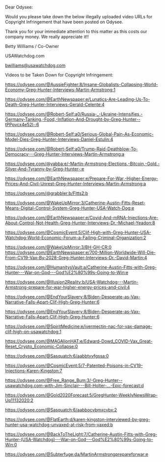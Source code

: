Dear Odysee:



Would you please take down the below illegally uploaded video URLs for Copyright Infringement that have been posted on Odysee.



Thank you for your immediate attention to this matter as this costs our company money. We really appreciate it!!



Betty Williams / Co-Owner

USAWatchdog.com

bwilliams@usawatchdog.com





Videos to be Taken Down for Copyright Infringement:



https://odysee.com/@AussieFighter:8/Insane-Globalists-Collapsing-World-Economy-Greg-Hunter-Interviews-Martin-Armstrong:1

https://odysee.com/@EarthNewspaper:e/Lunatics-Are-Leading-Us-To-Death-Greg-Hunter-Interviews-Gerald-Celente:4

https://odysee.com/@Robert-Self:a0/Russia-_-Ukraine-Intensifies,-Germany-Tanking,-Food,-Inflation-And-Drought-by-Greg-Hunter--tPPpvcx4e52l-:6

https://odysee.com/@Robert-Self:a0/Serious-Global-Pain-As-Economic-Model-Dies-Greg-Hunter-Interviews-Daniel-Estulin:4

https://odysee.com/@Robert-Self:a0/Trump-Raid-Deathblow-To-Democracy---Greg-Hunter-Interviews-Martin-Armstrong:a

https://odysee.com/@yabba:e/-Martin-Armstrong-Elections,-Bitcoin,-Gold,-Silver-And-Tyranny-by-Greg-Hunter-:e

https://odysee.com/@EarthNewspaper:e/Prepare-For-War,-Higher-Energy-Prices-And-Civil-Unrest-Greg-Hunter-Interviews-Martin-Armstrong:a

https://odysee.com/@grabbler:b/Fitts2:b

https://odysee.com/@WakeUpMirror:3/Catherine-Austin-Fitts-Reset-Means-Digital-Control-System-Greg-Hunter-USA-Watch-Dog:e

https://odysee.com/@EarthNewspaper:e/Covid-And-mRNA-Injections-Are-About-Control-Not-Health-Greg-Hunter-Interviews-Dr.-Michael-Yeadon:8

https://odysee.com/@CosmicEvent:5/Clif-High-with-Greg-Hunter-USA-Watchdog-World-Economic-Forum-a-Failing-Criminal-Organization:2

https://odysee.com/@WakeUpMirror:3/BH-GH-CR:0
https://odysee.com/@EarthNewspaper:e/700-Million-Worldwide-Will-Die-From-CV19-Vax-By-2028-Greg-Hunter-Interviews-Dr.-David-Martin:4

https://odysee.com/@HumanitysVault:a/Catherine-Austin-Fitts-with-Greg-Hunter---War-on-God---God%E2%80%99s-Going-to-Win:e

https://odysee.com/@Illusion2Reality:b/USA-Watchdog---Martin-Armstrong-prepare-for-war-higher-energy-prices-and-civil:4

https://odysee.com/@EndYourSlavery:8/Biden-Desperate-as-Vax-Narrative-Falls-Apart-Clif-High-Greg-Hunter:6

https://odysee.com/@EndYourSlavery:8/Biden-Desperate-as-Vax-Narrative-Falls-Apart-Clif-High-Greg-Hunter:6

https://odysee.com/@SpiritMedicine:e/ivermectin-nac-for-vax-damage-clif-high-on-usawatchdog:1

https://odysee.com/@MAGAlionHAT:e/Edward-Dowd_COVID-Vax_Great-Reset_Crypto_Economic-Collapse:0

https://odysee.com/@Sasquatch:6/aabbtvvfgssa:0

https://odysee.com/@CosmicEvent:5/7-Patented-Poisons-in-CV19-Injections-Karen-Kingston:7

https://odysee.com/@Free_Range_Bum:3/-Greg-Hunter--usawatchdog.com-with-Jim-Sinclair---Bill-Holter-...-Epic-forecast:d

https://odysee.com/@Gold2020Forecast:5/GregHunter-WeeklyNewsWrap-Up11132020:2

https://odysee.com/@Sasquatch:6/aabbocvbmxcvbx:2

https://odysee.com/@FlatEarth:d/karen-kingston-interviewed-by-greg-hunter-usa-watchdog-unvaxed-at-risk-from-vaxed:b

https://odysee.com/@BackToTheLight:7/Catherine-Austin-Fitts-with-Greg-Hunter-(USA-Watchdog)---War-on-God---God%E2%80%99s-Going-to-Win:0

https://odysee.com/@Subterfuge:da/MartinArmstrongprepareforwar:e
